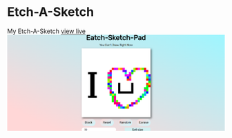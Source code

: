 # Etch-A-Sketch
My Etch-A-Sketch 
<a href="https://eatchasketch.netlify.app/">view live</a>
<img src="eatch.png">
